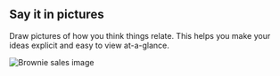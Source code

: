 ## Say it in pictures

Draw pictures of how you think things relate. This helps you make your ideas explicit and easy to view at-a-glance.

![Brownie sales image]()
